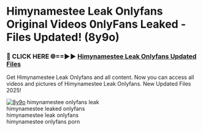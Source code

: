 # Himynamestee Leak Onlyfans Original Videos 0nlyFans Leaked - Files Updated! (8y9o)

<h3>🔴 CLICK HERE 🌐==►► <a href="https://tinyurl.com/ms9xzufz" rel="nofollow">Himynamestee Leak Onlyfans Updated Files</a></h3>

Get Himynamestee Leak Onlyfans and all content. Now you can access all videos and pictures of Himynamestee Leak Onlyfans. New Updated Files 2025!

[![8y9o](https://i.imgur.com/ppqm5kG.gif)](https://tinyurl.com/ms9xzufz)
himynamestee onlyfans leak<br>
himynamestee leaked onlyfans<br>
himynamestee leak onlyfans<br>
himynamestee onlyfans porn